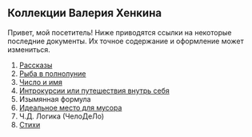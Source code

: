 ﻿## Коллекции Валерия Хенкина

Привет, мой посетитель!
Ниже приводятся ссылки на некоторые последние документы. 
Их точное содержание и оформление может измениться.

1. [Рассказы](1-20.md)
2. [Рыба в полнолуние](21-40.md)
3. [Число и имя](41-61.md)
4. [Интрокурсии или путешествия внутрь себя](62-81.md)
5. Изымянная формула
6. [Идеальное место для мусора](180-188.md)
7. Ч.Д. Логика (ЧелоДеЛо)
8. [Стихи](99.md)
